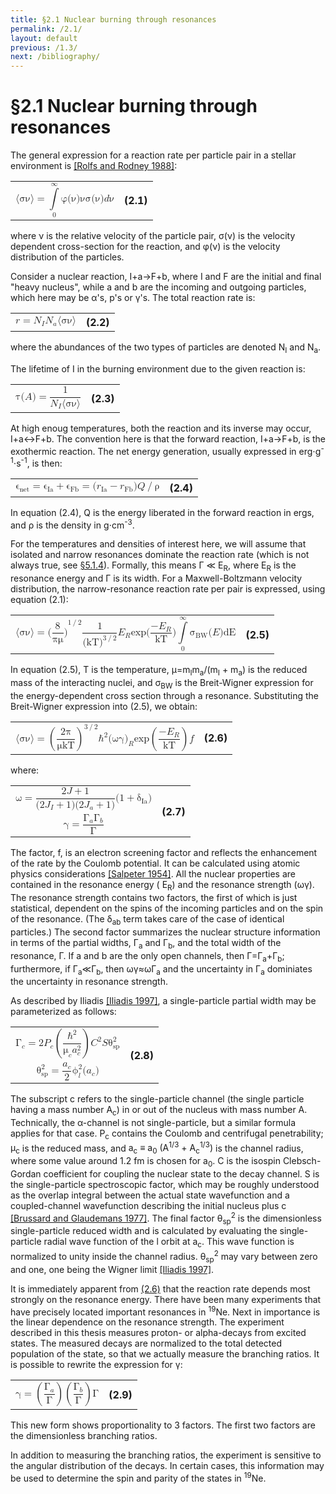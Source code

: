 ```yaml
---
title: §2.1 Nuclear burning through resonances
permalink: /2.1/
layout: default
previous: /1.3/
next: /bibliography/
---
```


§2.1 Nuclear burning through resonances
=======================================

The general expression for a reaction rate per particle pair in a stellar
environment is [[Rolfs and Rodney 1988]](../bibliography/#rolfs):

<table class="equation">
	<tr>
		<td>
			<math xmlns="http://www.w3.org/1998/Math/MathML" display="block">
			 <semantics>
			  <mrow>
			   <mrow>
			    <mo fence="true" stretchy="false">⟨</mo>
			    <mrow>
			     <mrow>
			      <mi mathvariant="normal">σ</mi>
			      <mi mathvariant="normal">ν</mi>
			     </mrow>
			    </mrow>
			    <mo fence="true" stretchy="false">⟩</mo>
			   </mrow>
			   <mo stretchy="false">=</mo>
			   <mrow>
			    <munderover>
			     <mo stretchy="false">∫</mo>
			     <mn>0</mn>
			     <mi mathvariant="normal">∞</mi>
			    </munderover>
			    <mrow>
			     <mi mathvariant="normal">φ</mi>
			     <mrow>
			      <mo fence="true" stretchy="false">(</mo>
			      <mrow>
			       <mi mathvariant="normal">ν</mi>
			      </mrow>
			      <mo fence="true" stretchy="false">)</mo>
			     </mrow>
			     <mi mathvariant="normal">ν</mi>
			     <mi mathvariant="normal">σ</mi>
			     <mrow>
			      <mo fence="true" stretchy="false">(</mo>
			      <mrow>
			       <mi mathvariant="normal">ν</mi>
			      </mrow>
			      <mo fence="true" stretchy="false">)</mo>
			     </mrow>
			     <mrow>
			      <mi>d</mi>
			      <mi mathvariant="normal">ν</mi>
			      <mtext/>
			     </mrow>
			    </mrow>
			   </mrow>
			  </mrow>
			 </semantics>
			</math>
		</td>
		<a name="eqn2.1"><th>(2.1)</th></a>
	</tr>
</table>

where ν is the relative velocity of the particle pair, σ(ν) is the velocity
dependent cross-section for the reaction, and φ(ν) is the velocity
distribution of the particles.

Consider a nuclear reaction, <span class="equation">I+a→F+b</span>, where
<span class="equation">I</span> and <span class="equation">F</span> are the
initial and final "heavy nucleus", while <span class="equation">a</span> and
<span class="equation">b</span> are the incoming and outgoing particles, which
here may be α's, p's or γ's. The total reaction rate is:

<table class="equation">
	<tr>
		<td>
			<math xmlns="http://www.w3.org/1998/Math/MathML" display="block">
			 <semantics>
			  <mrow>
			   <mrow>
			    <mi>r</mi>
			    <mo stretchy="false">=</mo>
			    <msub>
			     <mi>N</mi>
			     <mi>I</mi>
			    </msub>
			   </mrow>
			   <msub>
			    <mi>N</mi>
			    <mi>a</mi>
			   </msub>
			   <mrow>
			    <mo fence="true" stretchy="false">⟨</mo>
			    <mrow>
			     <mrow>
			      <mi mathvariant="normal">σ</mi>
			      <mi mathvariant="normal">ν</mi>
			     </mrow>
			    </mrow>
			    <mo fence="true" stretchy="false">⟩</mo>
			   </mrow>
			  </mrow>
			  <annotation encoding="StarMath 5.0">r = N_{I} N_{a} langle %sigma %nu  rangle </annotation>
			 </semantics>
			</math>
		</td>
		<a name="eqn2.2"><th>(2.2)</th></a>
	</tr>
</table>

where the abundances of the two types of particles are denoted 
<span class="equation">N<sub>I</sub></span> and
<span class="equation">N<sub>a</sub></span>.

The lifetime of <span class="equation">I</span> in the burning environment due
to the given reaction is:

<table class="equation">
	<tr>
		<td>
			<math xmlns="http://www.w3.org/1998/Math/MathML" display="block">
			 <semantics>
			  <mrow>
			   <mi mathvariant="normal">τ</mi>
			   <mrow>
			    <mrow>
			     <mo fence="true" stretchy="false">(</mo>
			     <mrow>
			      <mi>A</mi>
			     </mrow>
			     <mo fence="true" stretchy="false">)</mo>
			    </mrow>
			    <mo stretchy="false">=</mo>
			    <mfrac>
			     <mn>1</mn>
			     <mrow>
			      <msub>
			       <mi>N</mi>
			       <mi>I</mi>
			      </msub>
			      <mrow>
			       <mo fence="true" stretchy="false">⟨</mo>
			       <mrow>
			        <mrow>
			         <mi mathvariant="normal">σ</mi>
			         <mi mathvariant="normal">ν</mi>
			        </mrow>
			       </mrow>
			       <mo fence="true" stretchy="false">⟩</mo>
			      </mrow>
			     </mrow>
			    </mfrac>
			   </mrow>
			  </mrow>
			  <annotation encoding="StarMath 5.0">%tau(A) = {1} over { N_{I} langle %sigma%nu rangle } </annotation>
			 </semantics>
			</math>
		</td>
		<a name="eqn2.3"><th>(2.3)</th></a>
	</tr>
</table>

At high enoug temperatures, both the reaction and its inverse may occur,
<span class="equation">I+a↔F+b</span>. The convention here is that the forward
reaction, <span class="equation">I+a→F+b</span>, is the exothermic reaction.
The net energy generation, usually expressed in
erg⋅g<sup>-1</sup>⋅s<sup>-1</sup>, is then:

<table class="equation">
	<tr>
		<td>
			<math xmlns="http://www.w3.org/1998/Math/MathML" display="block">
			 <semantics>
			  <mrow>
			   <mrow>
			    <msub>
			     <mi mathvariant="normal">ϵ</mi>
			     <mi mathvariant="italic">net</mi>
			    </msub>
			    <mo stretchy="false">=</mo>
			    <mrow>
			     <msub>
			      <mi mathvariant="normal">ϵ</mi>
			      <mi mathvariant="italic">Ia</mi>
			     </msub>
			     <mo stretchy="false">+</mo>
			     <msub>
			      <mi mathvariant="normal">ϵ</mi>
			      <mi mathvariant="italic">Fb</mi>
			     </msub>
			    </mrow>
			    <mo stretchy="false">=</mo>
			    <mrow>
			     <mo fence="true" stretchy="false">(</mo>
			     <mrow>
			      <mrow>
			       <msub>
			        <mi>r</mi>
			        <mi mathvariant="italic">Ia</mi>
			       </msub>
			       <mo stretchy="false">−</mo>
			       <msub>
			        <mi>r</mi>
			        <mi mathvariant="italic">Fb</mi>
			       </msub>
			      </mrow>
			     </mrow>
			     <mo fence="true" stretchy="false">)</mo>
			    </mrow>
			   </mrow>
			   <mrow>
			    <mi>Q</mi>
			    <mo stretchy="false">/</mo>
			    <mi mathvariant="normal">ρ</mi>
			   </mrow>
			  </mrow>
			  <annotation encoding="StarMath 5.0">%epsilon_net = %epsilon_Ia + %epsilon_Fb = (r_Ia - r_Fb) Q / %rho </annotation>
			 </semantics>
			</math>			
		</td>
		<a name="eqn2.4"><th>(2.4)</th></a>
	</tr>
</table>

In equation (2.4), <span class="equation">Q</span> is the energy liberated in
the forward reaction in ergs, and <span class="equation">ρ</span> is the
density in g⋅cm<sup>-3</sup>.

For the temperatures and densities of interest here, we will assume that
isolated and narrow resonances dominate the reaction rate (which is not always
true, see [§5.1.4]({{site.baseurl}}/5.1.4/)). Formally, this means
<span class="equation"><span class="nowrap">Γ ≪ E<sub>R</sub></span></span>,
where <span class="equation">E<sub>R</sub></span> is the resonance energy and
<span class="equation">Γ</span> is its width. For a Maxwell-Boltzmann velocity
distribution, the narrow-resonance reaction rate per pair is expressed, using
equation (2.1):

<table class="equation">
	<tr>
		<td>
			<math xmlns="http://www.w3.org/1998/Math/MathML" display="block">
			 <semantics>
			  <mrow>
			   <mrow>
			    <mrow>
			     <mo fence="true" stretchy="false">⟨</mo>
			     <mrow>
			      <mrow>
			       <mi mathvariant="normal">σ</mi>
			       <mi mathvariant="normal">ν</mi>
			      </mrow>
			     </mrow>
			     <mo fence="true" stretchy="false">⟩</mo>
			    </mrow>
			    <mo stretchy="false">=</mo>
			    <msup>
			     <mrow>
			      <mo fence="true" stretchy="false">(</mo>
			      <mrow>
			       <mfrac>
			        <mn>8</mn>
			        <mrow>
			         <mi mathvariant="normal">π</mi>
			         <mi mathvariant="normal">μ</mi>
			        </mrow>
			       </mfrac>
			      </mrow>
			      <mo fence="true" stretchy="false">)</mo>
			     </mrow>
			     <mrow>
			      <mn>1</mn>
			      <mo stretchy="false">/</mo>
			      <mn>2</mn>
			     </mrow>
			    </msup>
			   </mrow>
			   <mfrac>
			    <mn>1</mn>
			    <msup>
			     <mrow>
			      <mo fence="true" stretchy="false">(</mo>
			      <mrow>
			       <mi mathvariant="italic">kT</mi>
			      </mrow>
			      <mo fence="true" stretchy="false">)</mo>
			     </mrow>
			     <mrow>
			      <mn>3</mn>
			      <mo stretchy="false">/</mo>
			      <mn>2</mn>
			     </mrow>
			    </msup>
			   </mfrac>
			   <msub>
			    <mi>E</mi>
			    <mi>R</mi>
			   </msub>
			   <mi>exp</mi>
			   <mrow>
			    <mo fence="true" stretchy="false">(</mo>
			    <mrow>
			     <mfrac>
			      <mrow>
			       <mo stretchy="false">−</mo>
			       <msub>
			        <mi>E</mi>
			        <mi>R</mi>
			       </msub>
			      </mrow>
			      <mi mathvariant="italic">kT</mi>
			     </mfrac>
			    </mrow>
			    <mo fence="true" stretchy="false">)</mo>
			   </mrow>
			   <mrow>
			    <munderover>
			     <mo stretchy="false">∫</mo>
			     <mn>0</mn>
			     <mi mathvariant="normal">∞</mi>
			    </munderover>
			    <msub>
			     <mi mathvariant="normal">σ</mi>
			     <mi mathvariant="italic">BW</mi>
			    </msub>
			   </mrow>
			   <mrow>
			    <mo fence="true" stretchy="false">(</mo>
			    <mrow>
			     <mi>E</mi>
			    </mrow>
			    <mo fence="true" stretchy="false">)</mo>
			   </mrow>
			   <mi mathvariant="italic">dE</mi>
			  </mrow>
			  <annotation encoding="StarMath 5.0">langle %sigma %nu rangle = ( 8 over { %pi %mu}  )^{1/2} 1 over (kT)^{ 3/2 } E_R exp(- E_R over {kT}) int from{0} to{ %infinite } %sigma_BW( E )dE</annotation>
			 </semantics>
			</math>
		</td>
		<a name="eqn2.5"><th>(2.5)</th></a>
	</tr>
</table>

In equation (2.5), <span class="equation">T</span> is the temperature,
<span class="nowrap"><span class="equation">μ=m<sub>I</sub>m<sub>a</sub>/(m<sub>I</sub> + m<sub>a</sub>)</span></span>
is the reduced mass of the interacting nuclei, and
<span class="equation">σ<sub>BW</sub></span> is the Breit-Wigner expression
for the energy-dependent cross section through a resonance. Substituting the
Breit-Wigner expression into (2.5), we obtain:

<table class="equation">
	<tr>
		<td>
			<math xmlns="http://www.w3.org/1998/Math/MathML" display="block">
			 <semantics>
			  <mrow>
			   <mrow>
			    <mrow>
			     <mo fence="true" stretchy="false">⟨</mo>
			     <mrow>
			      <mrow>
			       <mi mathvariant="normal">σ</mi>
			       <mi mathvariant="normal">ν</mi>
			      </mrow>
			     </mrow>
			     <mo fence="true" stretchy="false">⟩</mo>
			    </mrow>
			    <mo stretchy="false">=</mo>
			    <msup>
			     <mrow>
			      <mo fence="true" stretchy="true">(</mo>
			      <mrow>
			       <mfrac>
			        <mrow>
			         <mn>2</mn>
			         <mi mathvariant="normal">π</mi>
			        </mrow>
			        <mrow>
			         <mi mathvariant="normal">μ</mi>
			         <mi mathvariant="italic">kT</mi>
			        </mrow>
			       </mfrac>
			      </mrow>
			      <mo fence="true" stretchy="true">)</mo>
			     </mrow>
			     <mrow>
			      <mn>3</mn>
			      <mo stretchy="false">/</mo>
			      <mn>2</mn>
			     </mrow>
			    </msup>
			   </mrow>
			   <msup>
			    <mi mathvariant="normal">ℏ</mi>
			    <mn>2</mn>
			   </msup>
			   <msub>
			    <mrow>
			     <mo fence="true" stretchy="false">(</mo>
			     <mrow>
			      <mrow>
			       <mi mathvariant="normal">ω</mi>
			       <mi mathvariant="normal">γ</mi>
			      </mrow>
			     </mrow>
			     <mo fence="true" stretchy="false">)</mo>
			    </mrow>
			    <mi>R</mi>
			   </msub>
			   <mi>exp</mi>
			   <mrow>
			    <mo fence="true" stretchy="true">(</mo>
			    <mrow>
			     <mfrac>
			      <mrow>
			       <mo stretchy="false">−</mo>
			       <msub>
			        <mi>E</mi>
			        <mi>R</mi>
			       </msub>
			      </mrow>
			      <mi mathvariant="italic">kT</mi>
			     </mfrac>
			    </mrow>
			    <mo fence="true" stretchy="true">)</mo>
			   </mrow>
			   <mi>f</mi>
			  </mrow>
			  <annotation encoding="StarMath 5.0">langle %sigma %nu rangle = left (  {2 %pi} over { %mu kT}  right ) ^{3/2} hbar^2 ( %omega %gamma ) _R exp left ( - {E_R} over {kT} right ) f</annotation>
			 </semantics>
			</math>
		</td>
		<a name="eqn2.6"><th>(2.6)</th></a>
	</tr>
</table>

where:

<table class="equation">
	<tr>
		<td>
			<math xmlns="http://www.w3.org/1998/Math/MathML" display="block">
			 <semantics>
			  <mrow>
			   <mrow>
			    <mi mathvariant="normal">ω</mi>
			    <mo stretchy="false">=</mo>
			    <mfrac>
			     <mrow>
			      <mn>2</mn>
			      <mrow>
			       <mi>J</mi>
			       <mo stretchy="false">+</mo>
			       <mn>1</mn>
			      </mrow>
			     </mrow>
			     <mrow>
			      <mrow>
			       <mo fence="true" stretchy="false">(</mo>
			       <mrow>
			        <mrow>
			         <mn>2</mn>
			         <mrow>
			          <msub>
			           <mi>J</mi>
			           <mi>I</mi>
			          </msub>
			          <mo stretchy="false">+</mo>
			          <mn>1</mn>
			         </mrow>
			        </mrow>
			       </mrow>
			       <mo fence="true" stretchy="false">)</mo>
			      </mrow>
			      <mrow>
			       <mo fence="true" stretchy="false">(</mo>
			       <mrow>
			        <mrow>
			         <mn>2</mn>
			         <mrow>
			          <msub>
			           <mi>J</mi>
			           <mi>a</mi>
			          </msub>
			          <mo stretchy="false">+</mo>
			          <mn>1</mn>
			         </mrow>
			        </mrow>
			       </mrow>
			       <mo fence="true" stretchy="false">)</mo>
			      </mrow>
			     </mrow>
			    </mfrac>
			   </mrow>
			   <mrow>
			    <mo fence="true" stretchy="false">(</mo>
			    <mrow>
			     <mrow>
			      <mn>1</mn>
			      <mo stretchy="false">+</mo>
			      <msub>
			       <mi mathvariant="normal">δ</mi>
			       <mi mathvariant="italic">Ia</mi>
			      </msub>
			     </mrow>
			    </mrow>
			    <mo fence="true" stretchy="false">)</mo>
			   </mrow>
			  </mrow>
			  <annotation encoding="StarMath 5.0">%omega = {2J+1} over {(2J_I+1)(2J_a+1)}( 1+ %delta_Ia ) </annotation>
			 </semantics>
			</math>
		</td>
		<a name="eqn2.7"><th rowspan="2">(2.7)</th></a>
	</tr>
	<tr>
		<td>
			<math xmlns="http://www.w3.org/1998/Math/MathML" display="block">
			 <semantics>
			  <mrow>
			   <mi mathvariant="normal">γ</mi>
			   <mo stretchy="false">=</mo>
			   <mfrac>
			    <mrow>
			     <msub>
			      <mi mathvariant="normal">Γ</mi>
			      <mi>a</mi>
			     </msub>
			     <msub>
			      <mi mathvariant="normal">Γ</mi>
			      <mi>b</mi>
			     </msub>
			    </mrow>
			    <mi mathvariant="normal">Γ</mi>
			   </mfrac>
			  </mrow>
			  <annotation encoding="StarMath 5.0">%gamma= { %GAMMA_a %GAMMA_b} over { %GAMMA } </annotation>
			 </semantics>
			</math>			
		</td>
	</tr>
</table>

The factor, <span class="equation">f</span>, is an electron screening factor
and reflects the enhancement of the rate by the Coulomb potential. It can be
calculated using atomic physics considerations [[Salpeter
1954]](../bibliography/#salpeter). All the nuclear properties are contained in
the resonance energy (
<span class="equation">E<sub><span class="correction">R</span></sub></span>)
and the resonance strength (<span class="equation">ωγ</span>). The resonance
strength contains two factors, the first of which is just statistical,
dependent on the spins of the incoming particles and on the spin of the
resonance. (The <span class="equation">δ<sub>ab</sub></span> term takes care
of the case of identical particles.) The second factor summarizes the nuclear
structure information in terms of the partial widths, Γ<sub>a</sub> and
Γ<sub>b</sub>, and the total width of the resonance, Γ. If
<span class="equation">a</span> and <span class="equation">b</span> are the
only open channels, then
<span class="nowrap">Γ=Γ<sub>a</sub>+Γ<sub>b</sub></span>; furthermore, if
<span class="nowrap">Γ<sub>a</sub>≪Γ<sub>b</sub></span>, then
<span class="equation">ωγ≈ωΓ<sub>a</sub></span> and the uncertainty in
Γ<sub>a</sub> dominiates the uncertainty in resonance strength.

As described by Iliadis [[Iliadis 1997]](../bibliography/#iliadis97), a
single-particle partial width may be parameterized as follows:

<table class="equation">
	<tr>
		<td>
			<math xmlns="http://www.w3.org/1998/Math/MathML" display="block">
			 <semantics>
			  <mrow>
			   <mrow>
			    <msub>
			     <mi mathvariant="normal">Γ</mi>
			     <mi>c</mi>
			    </msub>
			    <mo stretchy="false">=</mo>
			    <mn>2</mn>
			   </mrow>
			   <msub>
			    <mi>P</mi>
			    <mi>c</mi>
			   </msub>
			   <mrow>
			    <mo fence="true" stretchy="true">(</mo>
			    <mrow>
			     <mfrac>
			      <msup>
			       <mi>ℏ</mi>
			       <mn>2</mn>
			      </msup>
			      <mrow>
			       <msub>
			        <mi mathvariant="normal">μ</mi>
			        <mi>c</mi>
			       </msub>
			       <msubsup>
			        <mi>a</mi>
			        <mi>c</mi>
			        <mn>2</mn>
			       </msubsup>
			      </mrow>
			     </mfrac>
			    </mrow>
			    <mo fence="true" stretchy="true">)</mo>
			   </mrow>
			   <msup>
			    <mi>C</mi>
			    <mn>2</mn>
			   </msup>
			   <mi>S</mi>
			   <msubsup>
			    <mi mathvariant="normal">θ</mi>
			    <mi mathvariant="italic">sp</mi>
			    <mn>2</mn>
			   </msubsup>
			  </mrow>
			  <annotation encoding="StarMath 5.0">%GAMMA _c = 2P_c left ( {ℏ^2} over { %mu_c a_c^2 } right ) C^2 S %theta_sp^2</annotation>
			 </semantics>
			</math>
		</td>
		<a name="eqn2.8"><th rowspan="2">(2.8)</th></a>
	</tr>
	<tr>
		<td>
			<math xmlns="http://www.w3.org/1998/Math/MathML" display="block">
			 <semantics>
			  <mrow>
			   <mrow>
			    <msubsup>
			     <mi mathvariant="normal">θ</mi>
			     <mi mathvariant="italic">sp</mi>
			     <mn>2</mn>
			    </msubsup>
			    <mo stretchy="false">=</mo>
			    <mfrac>
			     <msub>
			      <mi>a</mi>
			      <mi>c</mi>
			     </msub>
			     <mn>2</mn>
			    </mfrac>
			   </mrow>
			   <msubsup>
			    <mi mathvariant="normal">ϕ</mi>
			    <mi>l</mi>
			    <mn>2</mn>
			   </msubsup>
			   <mrow>
			    <mo fence="true" stretchy="false">(</mo>
			    <mrow>
			     <msub>
			      <mi>a</mi>
			      <mi>c</mi>
			     </msub>
			    </mrow>
			    <mo fence="true" stretchy="false">)</mo>
			   </mrow>
			  </mrow>
			  <annotation encoding="StarMath 5.0">%theta_sp^2 = {a_c} over {2} %phi_l^2( a_c )</annotation>
			 </semantics>
			</math>
		</td>
	</tr>
</table>

The subscript <span class="equation">c</span> refers to the single-particle
channel (the single particle having a mass number
<span class="equation">A<sub>c</sub></span>) in or out of the nucleus with
mass number <span class="equation">A</span>. Technically, the α-channel is not
single-particle, but a similar formula applies for that case.
<span class="equation">P<sub>c</sub></span> contains the Coulomb and
centrifugal penetrability; <span class="equation">μ<sub>c</sub></span> is the
reduced mass, and
<span class="equation"><span class="nowrap">a<sub>c</sub> ≡ a<sub>0</sub> (A<sup>1/3</sup> + A<sub>c</sub><sup>1/3</sup>)</span></span>
is the channel radius, where some value around 1.2 fm is chosen for
<span class="equation">a<sub>0</sub></span>. <span class="equation">C</span>
is the isospin Clebsch-Gordan coefficient for coupling the nuclear state to
the decay channel. <span class="equation">S</span> is the single-particle
spectroscopic factor, which may be roughly understood as the overlap integral
between the actual state wavefunction and a coupled-channel wavefunction
describing the initial nucleus plus <span class="equation">c</span>
[[Brussard and Glaudemans 1977]](../bibliography/#brussard). The final factor
<span class="equation">θ<sub>sp</sub><sup>2</sup></span> is the dimensionless
single-particle reduced width and is calculated by evaluating the
single-particle radial wave function of the <span class="equation">l</span>
orbit at <span class="equation">a<sub>c</sub></span>. This wave function is
normalized to unity inside the channel radius.
<span class="equation">θ<sub>sp</sub><sup>2</sup></span> may vary between zero
and one, one being the Wigner limit [[Iliadis
1997]](../bibliography/#iliadis97).

It is immediately apparent from [(2.6)](#eqn2.6) that the reaction rate depends
most strongly on the resonance energy. There have been many experiments that
have precisely located important resonances in <sup>19</sup>Ne. Next in
importance is the linear dependence on the resonance strength. The experiment
described in this thesis measures proton- or alpha-decays from excited states.
The measured decays are normalized to the total detected population of the
state, so that we actually measure the branching ratios. It is possible to
rewrite the expression for γ:

<table class="equation">
	<tr>
		<td>
			<math xmlns="http://www.w3.org/1998/Math/MathML" display="block">
			 <semantics>
			  <mrow>
			   <mrow>
			    <mi mathvariant="normal">γ</mi>
			    <mo stretchy="false">=</mo>
			    <mrow>
			     <mo fence="true" stretchy="true">(</mo>
			     <mrow>
			      <mfrac>
			       <msub>
			        <mi mathvariant="normal">Γ</mi>
			        <mi>a</mi>
			       </msub>
			       <mi mathvariant="normal">Γ</mi>
			      </mfrac>
			     </mrow>
			     <mo fence="true" stretchy="true">)</mo>
			    </mrow>
			   </mrow>
			   <mrow>
			    <mo fence="true" stretchy="true">(</mo>
			    <mrow>
			     <mfrac>
			      <msub>
			       <mi mathvariant="normal">Γ</mi>
			       <mi>b</mi>
			      </msub>
			      <mi mathvariant="normal">Γ</mi>
			     </mfrac>
			    </mrow>
			    <mo fence="true" stretchy="true">)</mo>
			   </mrow>
			   <mi mathvariant="normal">Γ</mi>
			  </mrow>
			  <annotation encoding="StarMath 5.0">%gamma = left ( { %GAMMA_a} over { %GAMMA }  right ) left ( { %GAMMA_b} over { %GAMMA }  right ) %GAMMA</annotation>
			 </semantics>
			</math>
		</td>
		<a name="eqn2.9"><th>(2.9)</th></a>
	</tr>
</table>

This new form shows proportionality to 3 factors. The first two factors are
the dimensionless branching ratios.

In addition to measuring the branching ratios, the experiment is sensitive to
the angular distribution of the decays. In certain cases, this information may
be used to determine the spin and parity of the states in <sup>19</sup>Ne.